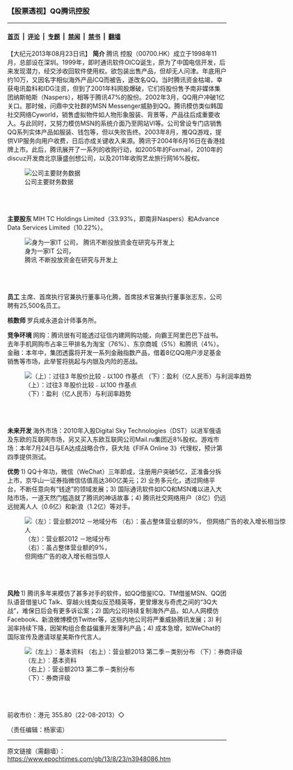 ### 【股票透视】QQ腾讯控股

---

#### [首页](../../../..?n3948086) &nbsp;|&nbsp; [评论](../../../../../epoch-comment?n3948086) &nbsp;|&nbsp; [专题](../../../../../epoch-special?n3948086) &nbsp;|&nbsp; [禁闻](../../../../../epoch-news?n3948086) &nbsp;|&nbsp; [禁书](../../../../../books?n3948086) &nbsp;|&nbsp; [翻墙](https://github.com/gfw-breaker/nogfw/blob/master/README.md?n3948086)


<div class="post_content" id="artbody" itemprop="articleBody">
 <!-- article content begin -->
 <p>
  【大纪元2013年08月23日讯】
  <b>
   简介
  </b>
  <ok href="https://www.epochtimes.com/gb/tag/%E8%85%BE%E8%AE%AF.html">
   腾讯
  </ok>
  控股（00700.HK）成立于1998年11月，总部设在深圳。1999年，即时通讯软件OICQ诞生，原为了中国电信开发，后来发现潜力，经交涉收回软件使用权。欲包装出售产品，但却无人问津。年底用户约10万，又因名字相似海外产品ICQ而被告，遂改名QQ。当时腾讯资金枯竭，幸获电讯盈科和IDG注资，但到了2001年科网股爆破，它们将股份售予南非媒体集团纳斯帕斯（Naspers），相等于腾讯47%的股份。2002年3月，QQ用户冲破1亿关口。那时候，问鼎中文社群的MSN Messenger威胁到QQ。腾讯模仿类似韩国社交网络Cyworld，销售虚拟物件如人物形象服装、背景等，产品往后成重要收入。与此同时，又努力模仿MSN的系统介面乃至网站VI等。公司曾设专门店销售QQ系列实体产品如服装、钱包等，但以失败告终。2003年8月，推QQ游戏，提供VIP服务向用户收费，日后亦成关键收入来源。腾讯于2004年6月16日在香港挂牌上市。此后，腾讯展开了一系列的收购行动，如2005年的Foxmail，2010年的discuz开发商北京康盛创想公司，以及2011年收购艺龙旅行网16%股权。
  <br/>
  <figure aria-describedby="caption-attachment-6736811" class="wp-caption aligncenter" id="attachment_6736811" style="width: 600px">
   <ok href=" https://i.epochtimes.com/assets/uploads/2013/08/1308231110332654-600x130.jpg" rel="noreferrer noopener" target="_blank">
    <img alt="公司主要财务数据" class="size-large wp-image-6736811" src="https://i.epochtimes.com/assets/uploads/2013/08/1308231110332654-600x130.jpg" title="公司主要财务数据"/>
   </ok>
   <br/><figcaption class="wp-caption-text" id="caption-attachment-6736811">
    公司主要财务数据
   </figcaption><br/>
  </figure><br/>
  <br/>
  <b>
   主要股东
  </b>
  MIH TC Holdings Limited（33.93%，即南非Naspers）和Advance Data Services Limited（10.22%）。
  <br/>
  <figure aria-describedby="caption-attachment-6736816" class="wp-caption aligncenter" id="attachment_6736816" style="width: 600px">
   <ok href=" https://i.epochtimes.com/assets/uploads/2013/08/1308231103002654-600x365.jpg" rel="noreferrer noopener" target="_blank">
    <img alt="身为一家IT 公司，
腾讯不断投放资金在研究与开发上" class="size-large wp-image-6736816" src="https://i.epochtimes.com/assets/uploads/2013/08/1308231103002654-600x365.jpg" title="身为一家IT 公司，
腾讯不断投放资金在研究与开发上"/>
   </ok>
   <br/><figcaption class="wp-caption-text" id="caption-attachment-6736816">
    身为一家IT 公司，
    <br/>
    <ok href="https://www.epochtimes.com/gb/tag/%E8%85%BE%E8%AE%AF.html">
     腾讯
    </ok>
    不断投放资金在研究与开发上
   </figcaption><br/>
  </figure><br/>
  <br/>
  <b>
   员工
  </b>
  主席、首席执行官兼执行董事马化腾，首席技术官兼执行董事张志东，公司聘有25,500名员工。
 </p>
 <p>
  <b>
   核数师
  </b>
  罗兵咸永道会计师事务所。
 </p>
 <p>
  <b>
   竞争环境
  </b>
  网购：腾讯很有可能透过征信内建网购功能，向霸王阿里巴巴下战书。去年手机网购市占率三甲排名为淘宝（76%）、东京商城（5%）和腾讯（4%）。金融：本年中，集团透露将开发一系列金融指数产品，借着8亿QQ用户涉足基金销售等市场，此举誓将挑起与内银及内险的恶战。
  <br/>
  <figure aria-describedby="caption-attachment-6736829" class="wp-caption aligncenter" id="attachment_6736829" style="width: 557px">
   <ok href=" https://i.epochtimes.com/assets/uploads/2013/08/1308231051332654.jpg" rel="noreferrer noopener" target="_blank">
    <img alt="（上）：过往3 年股价比较﹣以100 作基点
（下）：盈利（亿人民币）与利润率趋势" class="size-large wp-image-6736829" src="https://i.epochtimes.com/assets/uploads/2013/08/1308231051332654.jpg" title="（上）：过往3 年股价比较﹣以100 作基点
（下）：盈利（亿人民币）与利润率趋势"/>
   </ok>
   <br/><figcaption class="wp-caption-text" id="caption-attachment-6736829">
    （上）：过往3 年股价比较﹣以100 作基点
    <br/>
    （下）：盈利（亿人民币）与利润率趋势
   </figcaption><br/>
  </figure><br/>
  <br/>
  <b>
   未来开发
  </b>
  海外市场：2010年入股Digital Sky Technologies（DST）以进军俄语及东欧的互联网市场，另又买入东欧互联网公司Mail.ru集团近8%股权。游戏市场：本年7月24日与EA达成战略合作，获大陆《FIFA Online 3》代理权，预计第四季提供测试。
 </p>
 <p>
  <b>
   优势
  </b>
  1) QQ十年功，微信（WeChat）三年即成，注册用户突破5亿，正准备分拆上市，京华山一证券指微信估值高达360亿美元；2) 业务多元化，透过网络平台，不断任意向有“钱途”的领域发展；3) 国际通讯软件如ICQ和MSN难以进入大陆市场，一道天然门槛造就了腾讯的神话故事；4) 腾讯社交网络用户（8亿）仍远远抛离人人（0.6亿）和新浪（1.2亿）等对手。
  <br/>
  <figure aria-describedby="caption-attachment-6736838" class="wp-caption aligncenter" id="attachment_6736838" style="width: 600px">
   <ok href=" https://i.epochtimes.com/assets/uploads/2013/08/1308231053172654-600x265.jpg" rel="noreferrer noopener" target="_blank">
    <img alt="（左）：营业额2012 －地域分布
（右）：虽占整体营业额的9%，
但网络广告的收入增长相当惊人" class="size-large wp-image-6736838" src="https://i.epochtimes.com/assets/uploads/2013/08/1308231053172654-600x265.jpg" title="（左）：营业额2012 －地域分布
（右）：虽占整体营业额的9%，
但网络广告的收入增长相当惊人"/>
   </ok>
   <br/><figcaption class="wp-caption-text" id="caption-attachment-6736838">
    （左）：营业额2012 －地域分布
    <br/>
    （右）：虽占整体营业额的9%，
    <br/>
    但网络广告的收入增长相当惊人
   </figcaption><br/>
  </figure><br/>
  <br/>
  <b>
   风险
  </b>
  1) 腾讯多年来模仿了甚多对手的软件，如QQ借鉴ICQ、TM借鉴MSN、QQ团队语音借鉴UC Talk、穿越火线类似反恐精英等，更曾爆发与奇虎之间的“3Q大战”，难保日后会有更多诉讼案；2) 国内公司持续复制海外产品，如人人网模仿Facebook、新浪微博模仿Twitter等，这些内地公司将严重威胁腾讯发展；3) 利润率持续下降，因架构组合愈益偏重开发薄利产品；4) 成本急增，如WeChat的国际宣传及邀请球星美斯作代言人。
  <br/>
  <figure aria-describedby="caption-attachment-6736844" class="wp-caption aligncenter" id="attachment_6736844" style="width: 600px">
   <ok href=" https://i.epochtimes.com/assets/uploads/2013/08/1308231054212654-600x382.jpg" rel="noreferrer noopener" target="_blank">
    <img alt="（左上）：基本资料
（右上）：营业额2013 第二季－类别分布
（下）：券商评级" class="size-large wp-image-6736844" src="https://i.epochtimes.com/assets/uploads/2013/08/1308231054212654-600x382.jpg" title="（左上）：基本资料
（右上）：营业额2013 第二季－类别分布
（下）：券商评级"/>
   </ok>
   <br/><figcaption class="wp-caption-text" id="caption-attachment-6736844">
    （左上）：基本资料
    <br/>
    （右上）：营业额2013 第二季－类别分布
    <br/>
    （下）：券商评级
   </figcaption><br/>
  </figure><br/>
  <br/>
  前收市价：港元 355.80（22-08-2013）◇
 </p>
 <p>
  （责任编辑：杨家诺）
 </p>
 <!-- article content end -->
 <div id="below_article_ad">
 </div>
</div>


---

原文链接（需翻墙）：https://www.epochtimes.com/gb/13/8/23/n3948086.htm